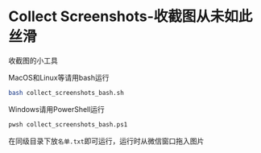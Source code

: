 # Collect Screenshots-收截图从未如此丝滑
收截图的小工具

MacOS和Linux等请用bash运行
```bash
bash collect_screenshots_bash.sh
```

Windows请用PowerShell运行
```bash
pwsh collect_screenshots_bash.ps1
```

在同级目录下放`名单.txt`即可运行，运行时从微信窗口拖入图片
